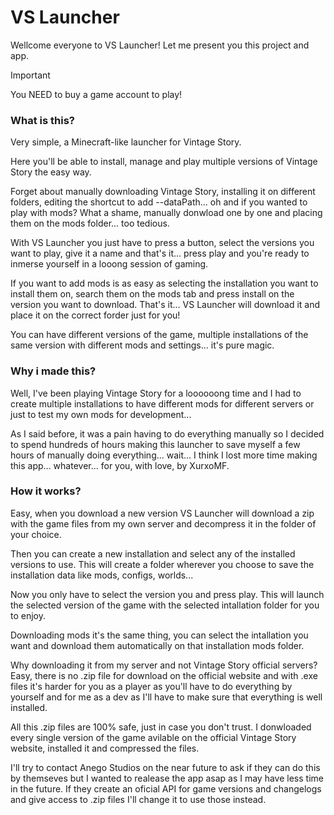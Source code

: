 # VS Launcher

Wellcome everyone to VS Launcher! Let me present you this project and app.

> [!IMPORTANT]  
> You NEED to buy a game account to play!

### What is this?

Very simple, a Minecraft-like launcher for Vintage Story.

Here you'll be able to install, manage and play multiple versions of Vintage Story the easy way.

Forget about manually downloading Vintage Story, installing it on different folders, editing the shortcut to add --dataPath... oh and if you wanted to play with mods? What a shame, manually donwload one by one and placing them on the mods folder... too tedious.

With VS Launcher you just have to press a button, select the versions you want to play, give it a name and that's it... press play and you're ready to inmerse yourself in a looong session of gaming.

If you want to add mods is as easy as selecting the installation you want to install them on, search them on the mods tab and press install on the version you want to download. That's it... VS Launcher will download it and place it on the correct forder just for you!

You can have different versions of the game, multiple installations of the same version with different mods and settings... it's pure magic.

### Why i made this?

Well, I've been playing Vintage Story for a loooooong time and I had to create multiple installations to have different mods for different servers or just to test my own mods for development...

As I said before, it was a pain having to do everything manually so I decided to spend hundreds of hours making this launcher to save myself a few hours of manually doing everything... wait... I think I lost more time making this app... whatever... for you, with love, by XurxoMF.

### How it works?

Easy, when you download a new version VS Launcher will download a zip with the game files from my own server and decompress it in the folder of your choice.

Then you can create a new installation and select any of the installed versions to use. This will create a folder wherever you choose to save the installation data like mods, configs, worlds...

Now you only have to select the version you and press play. This will launch the selected version of the game with the selected intallation folder for you to enjoy.

Downloading mods it's the same thing, you can select the intallation you want and download them automatically on that installation mods folder.

Why downloading it from my server and not Vintage Story official servers? Easy, there is no .zip file for download on the official website and with .exe files it's harder for you as a player as you'll have to do everything by yourself and for me as a dev as I'll have to make sure that everything is well installed.

All this .zip files are 100% safe, just in case you don't trust. I donwloaded every single version of the game avilable on the official Vintage Story website, installed it and compressed the files.

I'll try to contact Anego Studios on the near future to ask if they can do this by themseves but I wanted to realease the app asap as I may have less time in the future. If they create an oficial API for game versions and changelogs and give access to .zip files I'll change it to use those instead.
